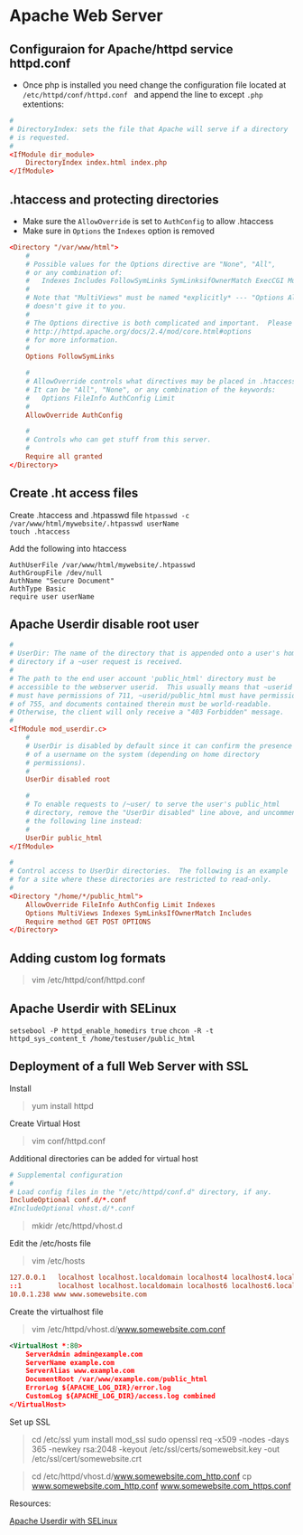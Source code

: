 # Apache Web Server

## Configuraion for Apache/httpd service httpd.conf

- Once php is installed you need change the configuration file located at `/etc/httpd/conf/httpd.conf ` and append the line to except `.php` extentions:  

``` conf
#
# DirectoryIndex: sets the file that Apache will serve if a directory
# is requested.
#
<IfModule dir_module>
    DirectoryIndex index.html index.php
</IfModule>
```

## .htaccess and protecting directories

- Make sure the `AllowOverride` is set to `AuthConfig` to allow .htaccess
- Make sure in `Options` the `Indexes` option is removed  

``` conf
<Directory "/var/www/html">
    #
    # Possible values for the Options directive are "None", "All",
    # or any combination of:
    #   Indexes Includes FollowSymLinks SymLinksifOwnerMatch ExecCGI MultiViews
    #
    # Note that "MultiViews" must be named *explicitly* --- "Options All"
    # doesn't give it to you.
    #
    # The Options directive is both complicated and important.  Please see
    # http://httpd.apache.org/docs/2.4/mod/core.html#options
    # for more information.
    #
    Options FollowSymLinks

    #
    # AllowOverride controls what directives may be placed in .htaccess files.
    # It can be "All", "None", or any combination of the keywords:
    #   Options FileInfo AuthConfig Limit
    #
    AllowOverride AuthConfig

    #
    # Controls who can get stuff from this server.
    #
    Require all granted
</Directory>
```

## Create .ht access files

Create .htaccess and .htpasswd file
`htpasswd -c /var/www/html/mywebsite/.htpasswd userName`  
`touch .htaccess`  

Add the following into htaccess

``` .htaccess
AuthUserFile /var/www/html/mywebsite/.htpasswd
AuthGroupFile /dev/null
AuthName "Secure Document"
AuthType Basic
require user userName
```

## Apache Userdir disable root user

``` conf
#
# UserDir: The name of the directory that is appended onto a user's home
# directory if a ~user request is received.
#
# The path to the end user account 'public_html' directory must be
# accessible to the webserver userid.  This usually means that ~userid
# must have permissions of 711, ~userid/public_html must have permissions
# of 755, and documents contained therein must be world-readable.
# Otherwise, the client will only receive a "403 Forbidden" message.
#
<IfModule mod_userdir.c>
    #
    # UserDir is disabled by default since it can confirm the presence
    # of a username on the system (depending on home directory
    # permissions).
    #
    UserDir disabled root

    #
    # To enable requests to /~user/ to serve the user's public_html
    # directory, remove the "UserDir disabled" line above, and uncomment
    # the following line instead:
    #
    UserDir public_html
</IfModule>

#
# Control access to UserDir directories.  The following is an example
# for a site where these directories are restricted to read-only.
#
<Directory "/home/*/public_html">
    AllowOverride FileInfo AuthConfig Limit Indexes
    Options MultiViews Indexes SymLinksIfOwnerMatch Includes
    Require method GET POST OPTIONS
</Directory>
```


## Adding custom log formats

> vim /etc/httpd/conf/httpd.conf

## Apache Userdir with SELinux

`setsebool -P httpd_enable_homedirs true`
`chcon -R -t httpd_sys_content_t /home/testuser/public_html`

## Deployment of a full Web Server with SSL

Install
> yum install httpd

Create Virtual Host
> vim conf/httpd.conf

Additional directories can be added for virtual host

``` conf
# Supplemental configuration
#
# Load config files in the "/etc/httpd/conf.d" directory, if any.
IncludeOptional conf.d/*.conf
#IncludeOptional vhost.d/*.conf
```

> mkidr /etc/httpd/vhost.d

Edit the /etc/hosts file

> vim /etc/hosts

``` conf
127.0.0.1   localhost localhost.localdomain localhost4 localhost4.localdomain4
::1         localhost localhost.localdomain localhost6 localhost6.localdomain6
10.0.1.238 www www.somewebsite.com
```

Create the virtualhost file

> vim /etc/httpd/vhost.d/www.somewebsite.com.conf

``` xml
<VirtualHost *:80>
    ServerAdmin admin@example.com
    ServerName example.com
    ServerAlias www.example.com
    DocumentRoot /var/www/example.com/public_html
    ErrorLog ${APACHE_LOG_DIR}/error.log
    CustomLog ${APACHE_LOG_DIR}/access.log combined
</VirtualHost>
```

Set up SSL
> cd /etc/ssl
> yum install mod_ssl
> sudo openssl req -x509 -nodes -days 365 -newkey rsa:2048 -keyout /etc/ssl/certs/somewebsit.key -out /etc/ssl/cert/somewebsite.crt

> cd /etc/httpd/vhost.d/www.somewebsite.com_http.conf
> cp www.somewebsite.com_http.conf www.somewebsite.com_https.conf
> 

Resources:

[Apache Userdir with SELinux](https://www.if-not-true-then-false.com/2010/enable-apache-userdir-with-selinux-on-fedora-centos-red-hat-rhel/)
